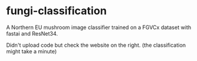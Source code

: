# fungi-classification
A Northern EU mushroom image classifier trained on a FGVCx dataset with fastai and ResNet34.

Didn't upload code but check the website on the right. (the classification might take a minute)
